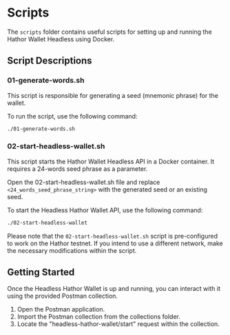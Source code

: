 # Scripts

The `scripts` folder contains useful scripts for setting up and running the Hathor Wallet Headless using Docker.

## Script Descriptions

### 01-generate-words.sh

This script is responsible for generating a seed (mnemonic phrase) for the wallet.

To run the script, use the following command:

```bash
./01-generate-words.sh
```

### 02-start-headless-wallet.sh

This script starts the Hathor Wallet Headless API in a Docker container. It requires a 24-words seed phrase as a parameter.

Open the 02-start-headless-wallet.sh file and replace `<24_words_seed_phrase_string>` with the generated seed or an existing seed.

To start the Headless Hathor Wallet API, use the following command:

```bash
./02-start-headless-wallet
```

Please note that the `02-start-headless-wallet.sh` script is pre-configured to work on the Hathor testnet. If you intend to use a different network, make the necessary modifications within the script.

## Getting Started 

Once the Headless Hathor Wallet is up and running, you can interact with it using the provided Postman collection.

1. Open the Postman application.
2. Import the Postman collection from the collections folder.
3. Locate the "headless-hathor-wallet/start" request within the collection.
